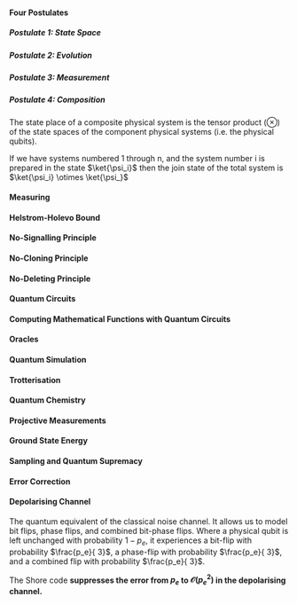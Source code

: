 
#### Four Postulates

##### Postulate 1: State Space

##### Postulate 2: Evolution

##### Postulate 3: Measurement

##### Postulate 4: Composition

The state place of a composite physical system is the tensor product ($\otimes$) of the state spaces of the component physical systems (i.e. the physical qubits).

If we have systems numbered 1 through n, and the system number i is prepared in the state $\ket{\psi_i}$ then the join state of the total system is $\ket{\psi_i} \otimes \ket{\psi_}$

#### Measuring

#### Helstrom-Holevo Bound

#### No-Signalling Principle

#### No-Cloning Principle

#### No-Deleting Principle

#### Quantum Circuits

#### Computing Mathematical Functions with Quantum Circuits


#### Oracles

#### Quantum Simulation

#### Trotterisation

#### Quantum Chemistry

#### Projective Measurements

#### Ground State Energy

#### Sampling and Quantum Supremacy

#### Error Correction

#### Depolarising Channel

The quantum equivalent of the classical noise channel. It allows us to model bit flips, phase flips, and combined bit-phase flips. Where a physical qubit is left unchanged with probability $1 - p_e$, it experiences a bit-flip with probability $\frac{p_e}{ 3}$, a phase-flip with probability $\frac{p_e}{ 3}$, and a combined flip with probability $\frac{p_e}{ 3}$.

The Shore code **suppresses the error from $p_e$ to $\mathcal{O}(p_e^2)$ in the depolarising channel.**